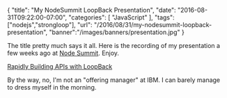 
{
	"title": "My NodeSummit LoopBack Presentation",
	"date": "2016-08-31T09:22:00-07:00",
	"categories": [
		"JavaScript"
	],
	"tags": ["nodejs","strongloop"],
	"url": "/2016/08/31/my-nodesummit-loopback-presentation",
	"banner":"/images/banners/presentation.jpg"
}

The title pretty much says it all. Here is the recording of my presentation a few weeks ago at [Node Summit](http://nodesummit.com/). Enjoy.

<!--more-->


<a href="https://vimeo.com/180426331">Rapidly Building APIs with LoopBack</a>

By the way, no, I'm not an "offering manager" at IBM. I can barely manage to dress myself in the morning.




